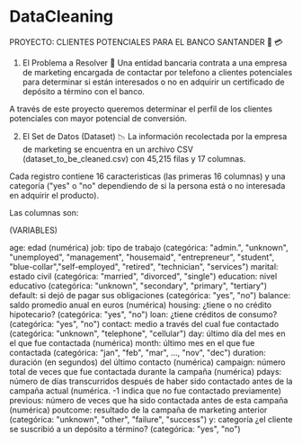 # DataCleaning

PROYECTO: CLIENTES POTENCIALES PARA EL BANCO SANTANDER 🏦 💳

1. El Problema a Resolver 🎯
Una entidad bancaria contrata a una empresa de marketing encargada de contactar por telefono a clientes potenciales para determinar si están interesados o no en adquirir un certificado de depósito a término con el banco.

A través de este proyecto queremos determinar el perfil de los clientes potenciales con mayor potencial de conversión.

2. El Set de Datos (Dataset) 📉
La información recolectada por la empresa de marketing se encuentra en un archivo CSV (dataset_to_be_cleaned.csv) con 45,215 filas y 17 columnas.

Cada registro contiene 16 caracteristicas (las primeras 16 columnas) y una categoría ("yes" o "no" dependiendo de si la persona está o no interesada en adquirir el producto).

Las columnas son:

(VARIABLES)

age: edad (numérica)
job: tipo de trabajo (categórica: "admin.", "unknown", "unemployed", "management", "housemaid", "entrepreneur", "student", "blue-collar","self-employed", "retired", "technician", "services")
marital: estado civil (categórica: "married", "divorced", "single")
education: nivel educativo (categórica: "unknown", "secondary", "primary", "tertiary")
default: si dejó de pagar sus obligaciones (categórica: "yes", "no")
balance: saldo promedio anual en euros (numérica)
housing: ¿tiene o no crédito hipotecario? (categórica: "yes", "no")
loan: ¿tiene créditos de consumo? (categórica: "yes", "no")
contact: medio a través del cual fue contactado (categórica: "unknown", "telephone", "cellular")
day: último día del mes en el que fue contactada (numérica)
month: último mes en el que fue contactada (categórica: "jan", "feb", "mar", ..., "nov", "dec")
duration: duración (en segundos) del último contacto (numérica)
campaign: número total de veces que fue contactada durante la campaña (numérica)
pdays: número de días transcurridos después de haber sido contactado antes de la campaña actual (numérica. -1 indica que no fue contactado previamente)
previous: número de veces que ha sido contactada antes de esta campaña (numérica)
poutcome: resultado de la campaña de marketing anterior (categórica: "unknown", "other", "failure", "success")
y: categoría ¿el cliente se suscribió a un depósito a término? (categórica: "yes", "no")

